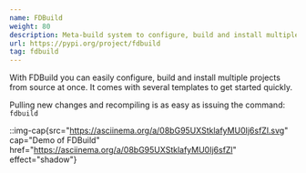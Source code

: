 ```yaml
---
name: FDBuild
weight: 80
description: Meta-build system to configure, build and install multiple projects at once
url: https://pypi.org/project/fdbuild
tag: fdbuild
---
```

With FDBuild you can easily configure, build and install multiple projects from source at once. It comes with several templates to get started quickly.

Pulling new changes and recompiling is as easy as issuing the command: `fdbuild`


::img-cap{src="https://asciinema.org/a/08bG95UXStklafyMU0Ij6sfZl.svg" cap="Demo of FDBuild" href="https://asciinema.org/a/08bG95UXStklafyMU0Ij6sfZl" effect="shadow"}
